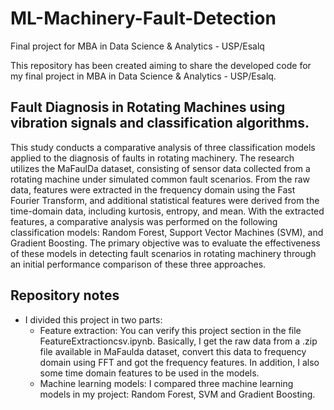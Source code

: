 # ML-Machinery-Fault-Detection
Final project for MBA in Data Science &amp; Analytics - USP/Esalq

This repository has been created aiming to share the developed code for my final project in MBA in Data Science &amp; Analytics - USP/Esalq.


## Fault Diagnosis in Rotating Machines using vibration signals and classification algorithms.

This study conducts a comparative analysis of three classification models applied to the diagnosis of faults in rotating machinery. The research utilizes the MaFaulDa dataset, consisting of sensor data collected from a rotating machine under simulated common fault scenarios. From the raw data, features were extracted in the frequency domain using the Fast Fourier Transform, and additional statistical features were derived from the time-domain data, including kurtosis, entropy, and mean. With the extracted features, a comparative analysis was performed on the following classification models: Random Forest, Support Vector Machines (SVM), and Gradient Boosting. The primary objective was to evaluate the effectiveness of these models in detecting fault scenarios in rotating machinery through an initial performance comparison of these three approaches.


## Repository notes

* I divided this project in two parts: 
  * Feature extraction: You can verify this project section in the file FeatureExtractioncsv.ipynb. Basically, I get the raw data from a .zip file available in MaFaulda dataset, convert this data to frequency domain using FFT and got the frequency features. In addition, I also some time domain features to be used in the models.
  * Machine learning models: I compared three machine learning models in my project: Random Forest, SVM and Gradient Boosting.


